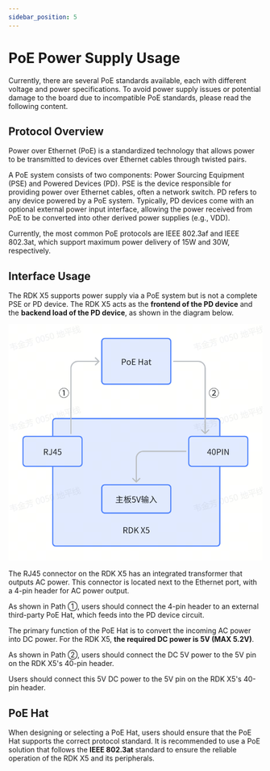 ```yaml
---
sidebar_position: 5
---
```


# PoE Power Supply Usage

Currently, there are several PoE standards available, each with different voltage and power specifications. To avoid power supply issues or potential damage to the board due to incompatible PoE standards, please read the following content.

## Protocol Overview

Power over Ethernet (PoE) is a standardized technology that allows power to be transmitted to devices over Ethernet cables through twisted pairs.

A PoE system consists of two components: Power Sourcing Equipment (PSE) and Powered Devices (PD). PSE is the device responsible for providing power over Ethernet cables, often a network switch. PD refers to any device powered by a PoE system. Typically, PD devices come with an optional external power input interface, allowing the power received from PoE to be converted into other derived power supplies (e.g., VDD).

Currently, the most common PoE protocols are IEEE 802.3af and IEEE 802.3at, which support maximum power delivery of 15W and 30W, respectively.

## Interface Usage

The RDK X5 supports power supply via a PoE system but is not a complete PSE or PD device. The RDK X5 acts as the **frontend of the PD device** and the **backend load of the PD device**, as shown in the diagram below.

![PoE Interface Diagram](../../../../../../../static/img/07_Advanced_development/01_hardware_development/rdk_x5/whiteboard_exported_image.png)

The RJ45 connector on the RDK X5 has an integrated transformer that outputs AC power. This connector is located next to the Ethernet port, with a 4-pin header for AC power output.

As shown in Path ①, users should connect the 4-pin header to an external third-party PoE Hat, which feeds into the PD device circuit.

The primary function of the PoE Hat is to convert the incoming AC power into DC power. For the RDK X5, **the required DC power is 5V (MAX 5.2V)**.

As shown in Path ②, users should connect the DC 5V power to the 5V pin on the RDK X5's 40-pin header.


Users should connect this 5V DC power to the 5V pin on the RDK X5's 40-pin header.

## PoE Hat

When designing or selecting a PoE Hat, users should ensure that the PoE Hat supports the correct protocol standard. It is recommended to use a PoE solution that follows the **IEEE 802.3at** standard to ensure the reliable operation of the RDK X5 and its peripherals.
